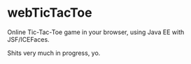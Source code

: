 webTicTacToe
============
Online Tic-Tac-Toe game in your browser, using Java EE with JSF/ICEFaces.

Shits very much in progress, yo.
